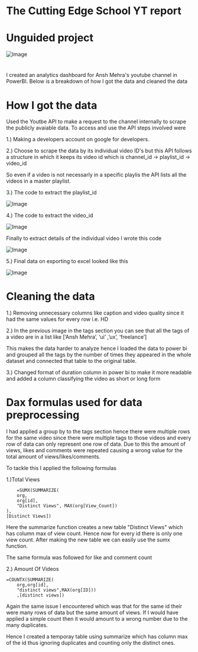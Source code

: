 # The Cutting Edge School YT report 

# Unguided project

![Image](https://github.com/user-attachments/assets/01044345-7e1e-470f-bc46-54c598a9edae)
# 

I created an analytics dashboard for Ansh Mehra's youtube channel in PowerBI. Below is a breakdown of how I got the data and cleaned the data 

# How I got the data

Used the Youtbe API to make a request to the channel internally to scrape the publicly avaiable data. To access and use the API steps involved were

1.) Making a developers account on google for developers.

2.) Choose to scrape the data by its individual video ID's but this API follows a structure in which it keeps its video id which is 
channel_id -> playlist_id -> video_id

So even if a video is not necessarly in a specific playlis the API lists all the videos in  a master playlist.

3.) The code to extract the playlist_id

![Image](https://github.com/user-attachments/assets/820a37dd-108f-4879-8b08-b34503176c6c)

4.) The code to extract the video_id

![Image](https://github.com/user-attachments/assets/b47853ce-8179-4380-9a04-de72df041554)

Finally to extract details of the individual video I wrote this code

![Image](https://github.com/user-attachments/assets/e4f5407e-b501-4eed-b4a2-16e29edb6040)

5.) Final data on exporting to excel looked like this

![Image](https://github.com/user-attachments/assets/a77b5aca-8261-4be0-b2d2-92ea675d0eef)


# Cleaning the data

1.) Removing unnecessary columns like caption and video quality since it had the same values for every row i.e. HD 

2.) In the previous image in the tags section you can see that all the tags of a video are in a list like [‘Ansh Mehra’, ‘ui’ ,’ux’, ‘freelance’]

This makes the data harder to analyze hence I loaded the data to power bi and grouped all the tags by the number of times they appeared in the whole dataset and connected that table to the original table.

3.) Changed format of duration column in power bi to make it more readable and added a column classifying the video as short or long form

# Dax formulas used for data preprocessing

I had applied a group by to the tags section hence there were multiple rows for the same video since there were multiple tags to those videos and every row of data can only represent one row of data. Due to this the amount of views, likes and comments were repeated causing a wrong value for the total amount of views/likes/comments.

To tackle this I applied the following formulas

1.)Total Views
    
        =SUMX(SUMMARIZE(
        org,
        org[id],  
        "Distinct Views", MAX(org[View_Count])
    ),
    [Distinct Views])

Here the summarize function creates a new table "Distinct Views" which has column max of view count. Hence now for every id there is only one view count.
After making the new table we can easily use the sumx function.

The same formula was followed for like and comment count

2.) Amount Of Videos
    
    =COUNTX(SUMMARIZE(
        org,org[id],
        "distinct views",MAX(org[ID]))
        ,[distinct views])

Again the same issue I encountered which was that for the same id their were many rows of data but the same amount of views. If I would have applied a simple count then it would amount to a wrong number due to the many duplicates.

Hence I created a temporay table using summarize which has column max of the id thus ignoring duplicates and counting only the distinct ones.
